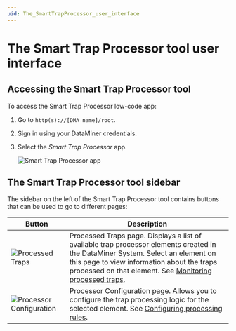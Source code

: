 ```yaml
---
uid: The_SmartTrapProcessor_user_interface
---
```


# The Smart Trap Processor tool user interface

## Accessing the Smart Trap Processor tool

To access the Smart Trap Processor low-code app:

1. Go to `http(s)://[DMA name]/root`.

1. Sign in using your DataMiner credentials.

1. Select the *Smart Trap Processor* app.

   ![Smart Trap Processor app](~/user-guide/images/TrapProcessor_Access.png)

## The Smart Trap Processor tool sidebar

The sidebar on the left of the Smart Trap Processor tool contains buttons that can be used to go to different pages:

| Button | Description |
|--|--|
| ![Processed Traps](~/user-guide/images/TrapProcessor_ProcessedTrapsIcon.png) | Processed Traps page. Displays a list of available trap processor elements created in the DataMiner System. Select an element on this page to view information about the traps processed on that element. See [Monitoring processed traps](xref:Monitoring_Processed_Traps). |
| ![Processor Configuration](~/user-guide/images/TrapProcessor_ProcessorConfigIcon.png) | Processor Configuration page. Allows you to configure the trap processing logic for the selected element. See [Configuring processing rules](xref:Processor_configuration). |
